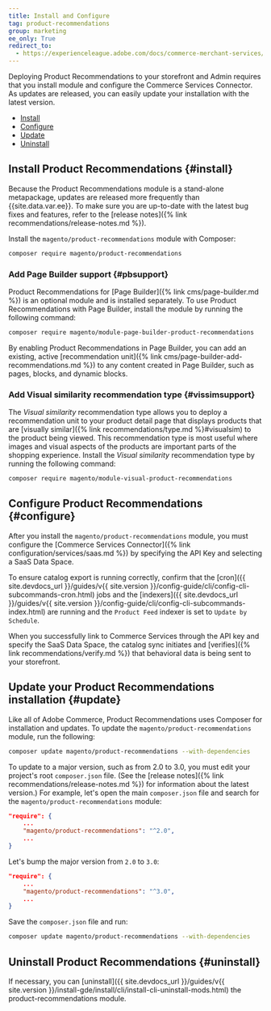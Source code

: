 ```yaml
---
title: Install and Configure
tag: product-recommendations
group: marketing
ee_only: True
redirect_to:
  - https://experienceleague.adobe.com/docs/commerce-merchant-services/product-recommendations/getting-started/install-configure.html
---
```


Deploying Product Recommendations to your storefront and Admin requires that you install module and configure the Commerce Services Connector. As updates are released, you can easily update your installation with the latest version.

- [Install](#install)
- [Configure](#configure)
- [Update](#update)
- [Uninstall](#uninstall)

## Install Product Recommendations {#install}

Because the Product Recommendations module is a stand-alone metapackage, updates are released more frequently than {{site.data.var.ee}}. To make sure you are up-to-date with the latest bug fixes and features, refer to the [release notes]({% link recommendations/release-notes.md %}).

Install the `magento/product-recommendations` module with Composer:

   ```bash
   composer require magento/product-recommendations
   ```

### Add Page Builder support {#pbsupport}

Product Recommendations for [Page Builder]({% link cms/page-builder.md %}) is an optional module and is installed separately. To use Product Recommendations with Page Builder, install the module by running the following command:

```bash
composer require magento/module-page-builder-product-recommendations
```

By enabling Product Recommendations in Page Builder, you can add an existing, active [recommendation unit]({% link cms/page-builder-add-recommendations.md %}) to any content created in Page Builder, such as pages, blocks, and dynamic blocks.

### Add Visual similarity recommendation type {#vissimsupport}

The _Visual similarity_ recommendation type allows you to deploy a recommendation unit to your product detail page that displays products that are [visually similar]({% link recommendations/type.md %}#visualsim) to the product being viewed. This recommendation type is most useful where images and visual aspects of the products are important parts of the shopping experience. Install the _Visual similarity_ recommendation type by running the following command:

```bash
composer require magento/module-visual-product-recommendations
```
## Configure Product Recommendations {#configure}

After you install the `magento/product-recommendations` module, you must configure the [Commerce Services Connector]({% link configuration/services/saas.md %}) by specifying the API Key and selecting a SaaS Data Space.

To ensure catalog export is running correctly, confirm that the [cron]({{ site.devdocs_url }}/guides/v{{ site.version }}/config-guide/cli/config-cli-subcommands-cron.html) jobs and the [indexers]({{ site.devdocs_url }}/guides/v{{ site.version }}/config-guide/cli/config-cli-subcommands-index.html) are running and the `Product Feed` indexer is set to `Update by Schedule`.

When you successfully link to Commerce Services through the API key and specify the SaaS Data Space, the catalog sync initiates and [verifies]({% link recommendations/verify.md %}) that behavioral data is being sent to your storefront.

## Update your Product Recommendations installation {#update}

Like all of Adobe Commerce, Product Recommendations uses Composer for installation and updates. To update the `magento/product-recommendations` module, run the following:

```bash
composer update magento/product-recommendations --with-dependencies
```

To update to a major version, such as from 2.0 to 3.0, you must edit your project's root `composer.json` file. (See the [release notes]({% link recommendations/release-notes.md %}) for information about the latest version.) For example, let's open the main `composer.json` file and search for the `magento/product-recommendations` module:

```json
"require": {
    ...
    "magento/product-recommendations": "^2.0",
    ...
}
```

Let's bump the major version from `2.0` to `3.0`:

```json
"require": {
    ...
    "magento/product-recommendations": "^3.0",
    ...
}
```

Save the `composer.json` file and run:

```bash
composer update magento/product-recommendations --with-dependencies
```

## Uninstall Product Recommendations {#uninstall}

If necessary, you can [uninstall]({{ site.devdocs_url }}/guides/v{{ site.version }}/install-gde/install/cli/install-cli-uninstall-mods.html) the product-recommendations module.

